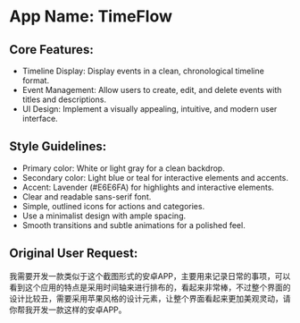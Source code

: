 # **App Name**: TimeFlow

## Core Features:

- Timeline Display: Display events in a clean, chronological timeline format.
- Event Management: Allow users to create, edit, and delete events with titles and descriptions.
- UI Design: Implement a visually appealing, intuitive, and modern user interface.

## Style Guidelines:

- Primary color: White or light gray for a clean backdrop.
- Secondary color: Light blue or teal for interactive elements and accents.
- Accent: Lavender (#E6E6FA) for highlights and interactive elements.
- Clear and readable sans-serif font.
- Simple, outlined icons for actions and categories.
- Use a minimalist design with ample spacing.
- Smooth transitions and subtle animations for a polished feel.

## Original User Request:
我需要开发一款类似于这个截图形式的安卓APP，主要用来记录日常的事项，可以看到这个应用的特点是采用时间轴来进行排布的，看起来非常棒，不过整个界面的设计比较丑，需要采用苹果风格的设计元素，让整个界面看起来更加美观灵动，请你帮我开发一款这样的安卓APP。
  